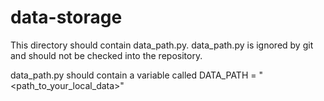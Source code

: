 # data-storage

This directory should contain data_path.py. data_path.py is ignored by git and 
should not be checked into the repository.

data_path.py should contain a variable called DATA_PATH = "\<path_to_your_local_data\>"
